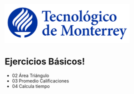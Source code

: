 ![Tec de Monterrey](images/logotecmty.png)
# Ejercicios Básicos!

- 02 Área Triángulo
- 03 Promedio Calificaciones
- 04 Calcula tiempo
